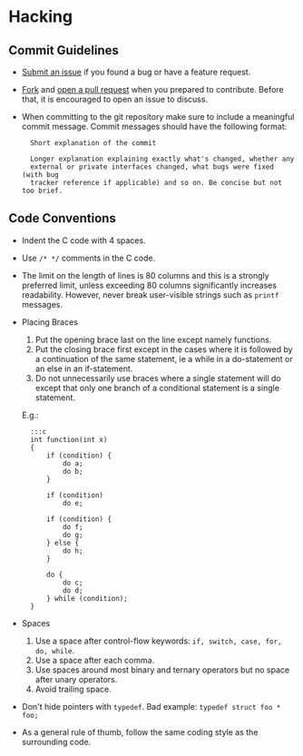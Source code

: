 # Hacking

## Commit Guidelines

* [Submit an issue](https://github.com/zhaozhixu/LightNet/issues/new) if you
found a bug or have a feature request.
* [Fork](https://github.com/zhaozhixu/LightNet/fork) and 
[open a pull request](https://github.com/zhaozhixu/LightNet/compare)
when you prepared to contribute. Before that, it is encouraged to open an 
issue to discuss.
* When committing to the git repository make sure to include a meaningful 
commit message. Commit messages should have the following format:

        Short explanation of the commit
    
        Longer explanation explaining exactly what's changed, whether any
        external or private interfaces changed, what bugs were fixed (with bug
        tracker reference if applicable) and so on. Be concise but not too brief.
    
## Code Conventions

* Indent the C code with 4 spaces.
* Use `/* */` comments in the C code.
* The limit on the length of lines is 80 columns and this is a strongly
  preferred limit, unless exceeding 80 columns significantly increases 
  readability. However, never break user-visible strings such as `printf`
  messages.
* Placing Braces
    1. Put the opening brace last on the line except namely functions. 
    2. Put the closing brace first except in the cases where it is followed by a
    continuation of the same statement, ie a while in a do-statement or an else
    in an if-statement.
    3. Do not unnecessarily use braces where a single statement will do except 
    that only one branch of a conditional statement is a single statement.
  
    E.g.:
    
        :::c
        int function(int x)
        {
            if (condition) {
                do a;
                do b;
            }

            if (condition)
                do e;

            if (condition) {
                do f;
                do g;
            } else {
                do h;
            }

            do {
                do c;
                do d;
            } while (condition);
        }

* Spaces
    1. Use a space after control-flow keywords:
    `if, switch, case, for, do, while`.
    2. Use a space after each comma.
    3. Use spaces around most binary and ternary operators but no space
    after unary operators.
    4. Avoid trailing space.
* Don't hide pointers with `typedef`. Bad example:
`typedef struct foo * foo;`
* As a general rule of thumb, follow the same coding style as the surrounding
code.

